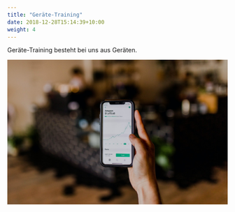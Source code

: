 ```yaml
---
title: "Geräte-Training"
date: 2018-12-28T15:14:39+10:00
weight: 4
---
```


Geräte-Training besteht bei uns aus Geräten.
<!--more-->

![Accounting Services](/images/austin-distel-nGc5RT2HmF0-unsplash.jpg)
